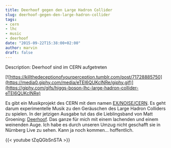 ```yaml
---
title: Deerhoof gegen den Large Hadron Collider
slug: deerhoof-gegen-den-large-hadron-collider
tags:
- cern
- lhc
- music
- deerhoof
date: "2015-09-22T15:38:00+02:00"
author: marvin
draft: false
---
```

Description: Deerhoof sind im CERN aufgetreten

[![https://killthedeceptionofyourperception.tumblr.com/post/71728885750](https://media0.giphy.com/media/eTEI6QUKclNRe/giphy.gif)](https://giphy.com/gifs/higgs-boson-lhc-large-hadron-collider-eTEI6QUKclNRe)

Es gibt ein Musikprojekt des CERN mit dem namen [EX/NOISE/CERN](http://exnoisecern.ch/film). Es geht darum experimentelle Musik zu den Geräuschen des Large Hadron Colliders zu spielen. In der jetzigen Ausgabe tut das die Lieblingsband von Matt Groening: [Deerhoof](http://home.web.cern.ch/about/updates/2015/09/indie-band-deerhoof-experiment-sound-cern). Das ganze für mich mit einem lachenden und einem weinenden Auge. Ich habe es durch unseren Umzug nicht geschafft sie in Nürnberg Live zu sehen. Kann ja noch kommen... hoffentlich.

{{< youtube tZqQGbSnSTA >}}